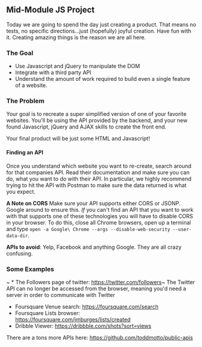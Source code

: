 ## Mid-Module JS Project

Today we are going to spend the day just creating a product. That means no tests, no specific directions...just (hopefully) joyful creation. Have fun with it. Creating amazing things is the reason we are all here.

### The Goal

 * Use Javascript and jQuery to manipulate the DOM
 * Integrate with a third party API
 * Understand the amount of work required to build even a single feature of a website.

### The Problem 

Your goal is to recreate a super simplified version of one of your favorite websites. You'll be using the API provided by the backend, and your new found Javascript, jQuery and AJAX skills to create the front end. 

Your final product will be just some HTML and Javascript!

#### Finding an API

Once you understand which website you want to re-create, search around for that companies API. Read their documentation and make sure you can do, what you want to do with their API. In particular, we highly recommend trying to hit the API with Postman to make sure the data returned is what you expect. 

**A Note on CORS** Make sure your API supports either CORS or JSONP. Google around to ensure this. _If_ you can't find an API that you want to work with that supports one of these technologies you will have to disable CORS in your browser. To do this, close all Chrome browsers, open up a terminal and type `open -a Google\ Chrome --args --disable-web-security --user-data-dir`.

**APIs to avoid**: Yelp, Facebook and anything Google. They are all crazy confusing. 

### Some Examples

~ * The Followers page of twitter: https://twitter.com/followers~ The Twitter API can no longer be accessed from the browser, meaning you'd need a server in order to communicate with Twitter
 * Foursquare Venue search: https://foursquare.com/search
 * Foursquare Lists browser: https://foursquare.com/jmburges/lists/created
 * Dribble Viewer: https://dribbble.com/shots?sort=views
 
There are a tons more APIs here: https://github.com/toddmotto/public-apis
